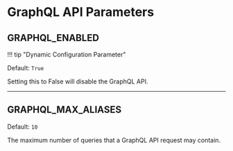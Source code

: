 # GraphQL API Parameters

## GRAPHQL_ENABLED

!!! tip "Dynamic Configuration Parameter"

Default: `True`

Setting this to False will disable the GraphQL API.

---

## GRAPHQL_MAX_ALIASES

Default: `10`

The maximum number of queries that a GraphQL API request may contain.
